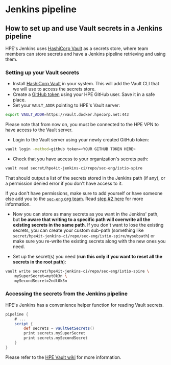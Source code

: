 # Jenkins pipeline

## How to set up and use Vault secrets in a Jenkins pipeline

HPE's Jenkins uses [HashiCorp Vault](https://www.vaultproject.io) as a secrets store, where team members can store secrets and have a Jenkins pipeline retrieving and using them.

### Setting up your Vault secrets

- Install [HashiCorp Vault](https://www.vaultproject.io/downloads) in your system. This will add the Vault CLI that we will use to access the secrets store.
- Create a [GitHub token](https://github.hpe.com/Vault/Wiki/wiki/Onboarding#generate-a-github-token-for-accessing-vault-via-jenkins-pipeline-ui-andor-cli) using your HPE GitHub user. Save it in a safe place.
- Set your `VAULT_ADDR` pointing to HPE's Vault server:
```bash
export VAULT_ADDR=https://vault.docker.hpecorp.net:443
```
Please note that from now on, you must be connected to the HPE VPN to have access to the Vault server.
- Login to the Vault server using your newly created GitHub token:
```bash
vault login -method=github token=<YOUR GITHUB TOKEN HERE>
```
- Check that you have access to your organization's secrets path:
```bash
vault read secret/hpe4it-jenkins-ci/repo/sec-eng/istio-spire
```
That should output a list of the secrets stored in the Jenkins path (if any), or a permission denied error if you don't have access to it.

If you don't have permissions, make sure to add yourself or have someone else add you to the [`sec-eng` org team](https://github.hpe.com/orgs/Docker-in-Datacenter-VaultTeams/teams/sec-eng/members). Read [step #2 here](https://github.hpe.com/Vault/Wiki/wiki/Onboarding#onboarding) for more information.


- Now you can store as many secrets as you want in the Jenkins' path, but **be aware that writing to a specific path will overwrite all the existing secrets in the same path**. If you don't want to lose the existing secrets, you can create your custom sub-path (something like `secret/hpe4it-jenkins-ci/repo/sec-eng/istio-spire/mysubpath`) or make sure you re-write the existing secrets along with the new ones you need.

- Set up the secret(s) you need (**run this only if you want to reset all the secrets in the root path**):
```bash
vault write secret/hpe4it-jenkins-ci/repo/sec-eng/istio-spire \
    mySuperSecret=myt0k3n \
    mySecondSecret=2ndt0k3n
```

### Accessing the secrets from the Jenkins pipeline

HPE's Jenkins has a convenience helper function for reading Vault secrets.

```groovy
pipeline {
    # ...
    script {
        def secrets = vaultGetSecrets()
        print secrets.mySuperSecret
        print secrets.mySecondSecret
    }
}
```

Please refer to the [HPE Vault wiki](https://github.hpe.com/Vault/Wiki/wiki/Onboarding) for more information.
